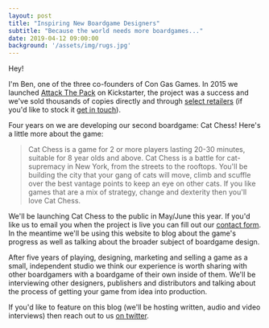 ```yaml
---
layout: post
title: "Inspiring New Boardgame Designers"
subtitle: "Because the world needs more boardgames..."
date: 2019-04-12 09:00:00
background: '/assets/img/rugs.jpg'
---
```

Hey! 

I'm Ben, one of the three co-founders of Con Gas Games. In 2015 we launched [Attack The Pack](https://attackthepack.com) on Kickstarter, the project was a success and we've sold thousands of copies directly and through [select retailers](https://attackthepack.com/stockists) (if you'd like to stock it [get in touch](mailto:hello@attackthepack.com)). 

Four years on we are developing our second boardgame: Cat Chess! Here's a little more about the game:

> Cat Chess is a game for 2 or more players lasting 20-30 minutes, suitable for 8 year olds and above. Cat Chess is a battle for cat-supremacy in New York, from the streets to the rooftops. You'll be building the city that your gang of cats will move, climb and scuffle over the best vantage points to keep an eye on other cats. If you like games that are a mix of strategy, change and dexterity then you'll love Cat Chess.

We'll be launching Cat Chess to the public in May/June this year. If you'd like us to email you when the project is live you can fill out our [contact form](/contact). In the meantime we'll be using this website to blog about the game's progress as well as talking about the broader subject of boardgame design. 

After five years of playing, designing, marketing and selling a game as a small, independent studio we think our experience is worth sharing with other boardgamers with a boardgame of their own inside of them. We'll be interviewing other designers, publishers and distributors and talking about the process of getting your game from idea into production. 

If you'd like to feature on this blog (we'll be hosting written, audio and video interviews) then reach out to us [on twitter](https://twitter.com/catchessgame). 